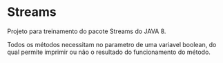 # Streams
Projeto para treinamento do pacote Streams do JAVA 8.

Todos os métodos necessitam no parametro de uma variavel boolean, do qual permite imprimir ou não o resultado do funcionamento do método.



